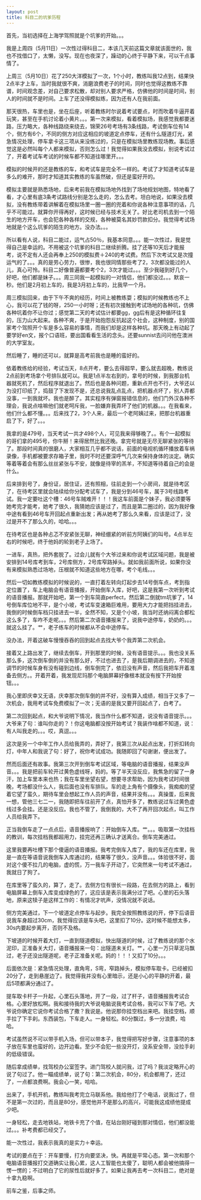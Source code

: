```yaml
---
layout: post
title: 科目二的坑爹历程
---
```


首先，当初选择在上海学驾照就是个坑爹的开始。。。

我是上周四（5月11日）一次性过得科目二，本该几天前这篇文章就该面世的，我也不找借口了，太懒，没写。现在也夜深了，躁动的心终于平静下来，可以干点事情了。

上周三（5月10日）花了250大洋模拟了一次，1个小时，教练叫我12点到，结果快2点半才上车，当时我就很不爽，消磨浪费老子的时间，同时也觉得这教练不靠谱，时间观念差，对自己要求松散，却对别人要求严格，仿佛他的时间是时间，别人的时间就不是时间。上车了还没得模拟练，因为还有人在我前面。

那天很热，车里也是，坐在后座，听着教练时尔说着考试要点，时而吹着牛逼开着玩笑，甚至在手机讨论着小黄片。。。第一次来模拟，看着模拟场，我感觉我都要迷路，压力略大，各种线路绕来绕去，锦荣26号考场有3条线路，考试倒车位有14个，侧方有6个，不同的侧方对应这相应的坡道定点停车，还有什么隧道灯光，紧急情况处理，停车拿卡这三项从来没练过的，只是在模拟场里教练现场教。事后感觉这是必然叫每个人都来模拟，否则怎么过！我觉得如果我没去模拟，别说考试过了，开着考试车考试的时候车都不知道往哪里开。。。

模拟的时候开的还是教练的车，和考试车是完全不一样的。考试了才知道考试车是多么的难开，那时才知道其实教练的车虽然破，但还是蛮好开的。

模拟主要就是熟悉场地，后来考前我在模拟场地外找到了场地规划地图，特地看了看，才心里有底3条考试路线分别是怎么走的，怎么去考。坦白地说，如果没去模拟，没有教练带着讲解着在模拟场里一圈一圈的兜着和你说各种注意事项的话，几乎不可能过。就算你开得再好，这时候已经与技术无关了。好比老司机去到一个陌生的地方开车，也会犯各种各样的交规，各种被莫名其妙罚款扣分。我觉得考试场地就是个这么坑爹的陌生的地方。没办法。。。

所以看有人说，科目二能过，运气占50％，我基本同意。。。能一次性过，我是觉得自己是幸运的。不用被这个坑爹的科目二继续折腾。挂了还等10天后才能报考，说不定有人还会再奉上250的模拟费＋240的考试费。然后下次考试又是次撞运气的了。。。真的是劳心劳力，很惨，我也很同情那些考了2，3次都没能过的人儿，真心可怜。科目二好像普遍都要考个2，3次才能过。。。至少我碰到好几个，好吧，他们都是妹子。。。周三同我一起模拟的一对情侣，他们都没过。。。默哀一秒。他们是2月初上车的，我是3月初上车的，比我早一个月。

周三模拟回来，由于下午不爽的经历，时间上被教练耍；模拟的时候教练也不上心，我可以花了钱的呀，250一小时呀；还有初次接触到考试场地的各种坑，仿佛各种坑着你不让你过；感觉第二天的考试估计都要gg，gg后有是这种循环往复的，压力山大起来。各种不爽，于是开始抱怨反抗起这个社会，这种制度，别的国家考个驾照开个车是多么容易的事情，而我们却是这样各种坑。那天晚上有动起了要学好en文，报个口语班，要出国看看生活的念头。还要sunnist去问问他在澳洲的大学室友。

然后睡了，睡的还可以，就算是高考前我也是睡的蛮好的。

依着教练给的经验，考试当天，8点开考，要么去得超早，要么就去超晚，教练说2点前到考场拿个号排队就可以。我是1点半左右到的，拿号的时候，到我那台机器就死机了，然后程序就退出了。然后也是各种问题，重新点开也不行，大爷还以为没打印纸了，捣鼓了下发现不是，还总说我乱点乱点，把机器点坏了，别人弄都没事，一到我就坏。我也是醉了。其实程序有弹窗报错信息的，他们门外汉各种不理会，我说点啥嘛他们就老呵斥我，一脸嫌弃我弄坏了他们的机器。。。在我看来，他们什么都不懂。。。后来找了2，3个人来，最后一个老阿姨过来，把那台机器重启了下，好了。。。

我拿的是479号，当天考试一共才498个人，可见我来得够晚了。。有个一起模拟的哥们拿的495号，你牛掰！来得居然比我还晚。拿完号就是无尽无聊紧张的等待了。那段时间真的很磨人，大家相互几乎都不说话，前面的电视机循环播放着车祸录像，手机都被要求存箱子里，我时不时还要深呼气几次来保持身体的淡定。确实等着等着会有那么丝丝紧张与不安，就像是待宰的羔羊，不知道等待着自己的会是什么。

后来排到号了，身份证，居住证，还有照相，往前走到一个小房间，就是待考区了，在待考区里就会陆续给你分配考试车了，我是分到46号车，属于3号线路考试。我一定要吐这个槽：46号车贼难开！！！我这车前面是个妹子，我必须要等她考完才能考，她考了很久，我猜她应该是过了，而且是第二圈过的，因为我好像中途有看到46号车开回起点重新出发；再从她考了那么久来看，应该是过了，没过是开不了那么久的，哈哈。。。

在待考区也是各种忐忑不安紧张无聊，神经绷紧的听前方阿姨们的叫号。4点半左右的时候吧，终于他妈的轮到老子上场了。

一进车，真热，把外套脱了。过会儿就有个大爷过来和你说考试区域问题，我是被安排到14号库考到车，2号库侧方，2号库窄路掉头。就如我前面所说，如果你没有来模拟熟悉过场地，压根就不知道这些地方在哪，考个毛线。。。

然后一切如教练模拟的时候说的，一直打着左转向灯起步去14号倒车点，考到指定位置了，车上电脑会有语音播报，开始倒车入库，好吧，这是我第一次听到考试的语音播报。那就开始吧，第一个到车简直perfect，然后第二倒就tm坑爹了，14号倒车库位地不平，是个小坡，考试车变速箱巨难用，要用大力才能把挡挂进去，我倒的时候倒车档只挂进去一半，全然不知，又是个小坡，我当时还纳闷离合都松这么多了，车咋不走呢。。。然后第二次语音播报来了，说我中途停车，奶奶的。。。就这么挂了。艹，老子练车的时候都从不会中途停车。

没办法，开着这破车慢慢吞吞的回到起点去找大爷个我弄第二次机会。

接着又上路出发了，继续去倒车，开到那里的时候，没有语音提示。。。我也没关系那么多，这次倒车倒的并没有那么好，不过也进去了，是我后期调进去的，不知道调节的时候车身有没有碰到边线，倒车倒完了，依旧没有声音，然后我把车开着准备去侧方。。开着开着，我发现尼玛那个电脑屏幕好像根本就没有按下开始按钮。。。

我心里即庆幸又无语，庆幸那次倒车倒的并不好，没有算入成绩，相当于又多了一次机会，我用考试车免费模拟了一次；无语的是我又要开回起点了，白考了。

第二次回到起点，和大爷说明下情况，我当作什么都不知道，说没有语音提示。。。大爷来了句：谁叫你走的？！你这电脑都没按开始考试？我装作啥都不知道，说：有人叫我走的。。。哎，真逗。。。

这次是另一个中年工作人员给我弄的，弄好了，我第三次从起点出发，打折扣转向灯，中年人和我说了句：好了，祝你考试成功。我随即回了句谢谢，便出发了。

然而后面还有故事。我第三次开到倒车考试区域，等电脑的语音播报，结果没声音。。。我是把前车轮开过黄色虚线呀，妈的。等了半天没反应，我焦急的留了一身汗，加上车里本来也热；我在车里坐望右望，想要寻求帮助，因为我考试时间很晚，考场都没什么人，我后面也没有车排队。车的走上角有个摄像头，我痴痴的望着它望了蛮久，期待车里会想起工作人员的声音，结果并没有。。。真操蛋，后来我一想，管他三七二一，我随即把车往前开了点，真怕开多了，教练说过车过黄色虚线过多会挂。还是没反应。我也不管了，我倒我的，大不了再开回次起点，叫工作人员给我弄下。

正当我倒车走了一点点后，语音播报响了：开始倒车入库。艹。。。吸取第一次挂档的教训，每次挂档我都超用力，挂完还再三确认才送离合。倒车完美通过。

这里我要再吐槽下那个傻逼的语音播报。我考完倒车入库了，我的车还在库里，我是一直在等语音说我倒车入库通过的，结果等了很久，没声音。。。体验很不好，面对这个傻不拉几的电脑，虚的慌，万一我车子开动了，它突然来一句考试不通过，我就日了狗了。

在库里等了蛮久的，算了，走了。去侧方位有很长一段路，在去侧方的路上，看到电脑屏幕上倒车入库变成绿色的了，这应该是表示我满分过了吧。心里的石头落地，原来这犊子是这样工作的：有情况才吭声，没情况就不说话。

侧方完美通过，下一个坡道定点停车与起步。我完全按照教练说的开，停下后语音说我车身超过30cm，我觉得应该是车头吧，这里扣了10分。这时候不能想太多，30s内要起步离开，否则不及格。

下坡道的时候开着大灯，一直到隧道模拟，快出隧道的时候，过了教练说的那个水泥印，正准备关大灯，语音播报来一句：出隧道未关灯。艹，心里一万只草泥马飘过，老子还没出隧道呢，老子正准备关呢。妈的！！！又扣了10分。。。

后面依次是：紧急情况处理，直角弯，S弯，窄路掉头，模拟停车取卡。已经被扣20分了，走到悬崖边了。我觉得我并没有心里暗示，还是小心的平静的开着，最后5项都满分通过了。

提车取卡杆子一升起，心里石头落地，开了一段，过了杆子，语音播报我考试合格。心里好放松啊。我和接待我的大爷说电脑说我考试合格，我可以下车了吧。大爷说你确定它说你考试合格了撒？我说是。他说那你挂空档出来吧。我挂空档，顺手拉了下手刹。东西装包，下车走人。一身轻松。80分飘过，多一分浪费，哈哈。

考试虽然说不可以带手机入场，但可以带本子，我觉得把写好步骤，注意事项的本子放在车里也蛮好的，边开边看。至少不会犯一些没开灯，没系安全带，没拉手刹的低级错误。

随后拿成绩单，找驾校办公室签字。进门驾校人就问我，过了吗？我淡定略开心的说了句过了。他一瞄成绩单，说了句：第二次机会，80分，机会都用了，还过了，一点都浪费啊。我会心一笑，哈哈。

出来了，手机开机，教练叫我考完立马联系他。我给他打了个电话，说我过了，但不是第一次过的，而且是80分，感觉他并不是那么的高兴，可能我这成绩他提成少吧。

一身轻松，走去地铁站，地铁卡充了个值，在站台刚好碰到那对情侣，他们都没能过。。。补考费都已经交了。

能一次性过，我表示我真的是实力＋幸运。

考试的要点在于：开车要慢，打方向要坚决，快。再就是平常心态。第一次和那个电脑语音播报打交道确实让我心累，这人工智能也太傻了，聪明人都会被他搞得一愣一愣的；不过明白了它的尿性后就好多了。如果让我再去考一次科目二，绝对是十拿九稳啊。

前车之鉴，后事之师。